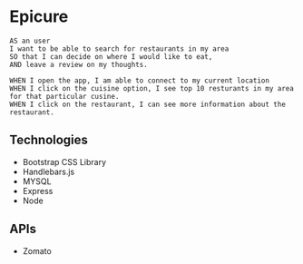 # Epicure

```
AS an user
I want to be able to search for restaurants in my area
SO that I can decide on where I would like to eat,
AND leave a review on my thoughts.  
```
```
WHEN I open the app, I am able to connect to my current location
WHEN I click on the cuisine option, I see top 10 resturants in my area for that particular cusine. 
WHEN I click on the restaurant, I can see more information about the restaurant. 
```
## Technologies

* Bootstrap CSS Library
* Handlebars.js
* MYSQL
* Express
* Node

## APIs

* Zomato